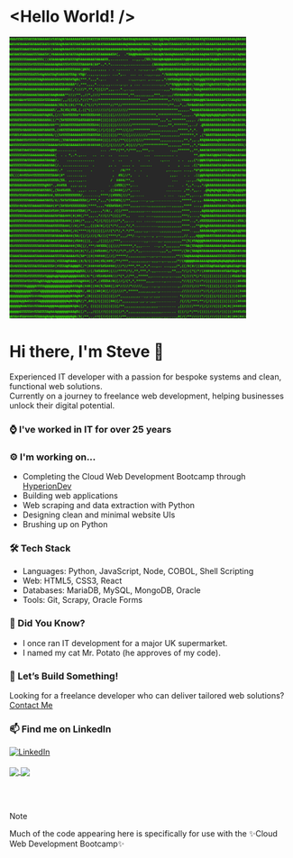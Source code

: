 # <Hello World! />
<picture>
  <source media="(prefers-color-scheme: dark)" srcset="https://github.com/froststeve/froststeve/blob/main/Screenshot%202024-10-22%20161815.png">
  <source media="(prefers-color-scheme: light)" srcset="https://github.com/froststeve/froststeve/blob/main/Screenshot%202024-10-22%20161815.png">
  <img height = "500px" alt="ASCII image of Steve Frost" src="https://github.com/froststeve/froststeve/blob/main/Screenshot%202024-10-22%20161815.png">
</picture>

# Hi there, I'm Steve 👋  
Experienced IT developer with a passion for bespoke systems and clean, functional web solutions.  
Currently on a journey to freelance web development, helping businesses unlock their digital potential.

### ⌚ I've worked in IT for over 25 years

### ⚙️ I'm working on...
- Completing the Cloud Web Development Bootcamp through <a target="_blank" href="https://www.hyperiondev.com/">HyperionDev</a>
- Building web applications
- Web scraping and data extraction with Python
- Designing clean and minimal website UIs
- Brushing up on Python

### 🛠 Tech Stack  
- Languages: Python, JavaScript, Node, COBOL, Shell Scripting
- Web: HTML5, CSS3, React  
- Databases: MariaDB, MySQL, MongoDB, Oracle
- Tools: Git, Scrapy, Oracle Forms

### 🎯 Did You Know?  
- I once ran IT development for a major UK supermarket.  
- I named my cat Mr. Potato (he approves of my code).  

### 💼 Let’s Build Something!  
Looking for a freelance developer who can deliver tailored web solutions?  
[Contact Me](https://www.linkedin.com/in/stevefrostuk/)

### 📫 Find me on LinkedIn
<a href = "https://www.linkedin.com/in/stevefrostuk/">
<img height="40px" alt="LinkedIn" src="https://upload.wikimedia.org/wikipedia/commons/c/ca/LinkedIn_logo_initials.png">
</a>
<br><br>

<a href="https://github.com/anuraghazra/github-readme-stats">
  <img height=150 align="center" src="https://github-readme-stats.vercel.app/api/top-langs/?username=froststeve&size_weight=0.5&count_weight=0.5&langs_count=8&layout=donut&theme=transparent" />
</a>
<a href="https://github.com/anuraghazra/convoychat">
  <img height=150 align="center" src="https://github-readme-stats.vercel.app/api?username=froststeve&show_icons=true&theme=transparent&hide=stars,prs,issues,contribs&hide_rank=true" />
</a>

<br><br>


> [!NOTE]
> Much of the code appearing here is specifically for use with the ✨Cloud Web Development Bootcamp✨
